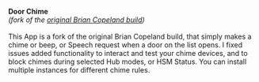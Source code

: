 <strong>Door Chime</strong> 
<br><i>(fork of the <a href="https://github.com/djdizzyd/hubitat/tree/master/Apps/simple-doorchime">original Brian Copeland build</a>)</i><br>
<br>This App is a fork of the original Brian Copeland build, that simply makes a chime or beep, or Speech request when a door on the list opens. I fixed issues added functionality to interact and test your chime devices, and to block chimes during selected Hub modes, or HSM Status. You can install multiple instances for different chime rules.
